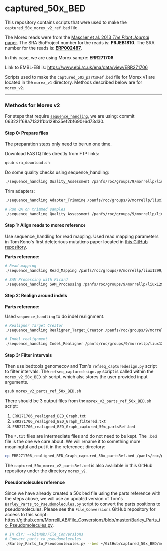 # captured_50x_BED

This repository contains scripts that were used to make the `captured_50x_morex_v2_ref.bed` file.

The Morex reads were from the [Mascher et al. 2013 *The Plant Journal* paper](https://www.ncbi.nlm.nih.gov/pmc/articles/PMC4241023/). The SRA BioProject number for the reads is: **PRJEB1810**. The SRA number for the reads is: [**ERP002487**](https://trace.ncbi.nlm.nih.gov/Traces/sra/sra.cgi?study=ERP002487).

In this case, we are using Morex sample: **ERR271706**

Link to EMBL-EBI is: https://www.ebi.ac.uk/ena/data/view/ERR271706

Scripts used to make the `captured_50x_partsRef.bed` file for Morex v1 are located in the `morex_v1` directory. Methods described below are for `morex_v2`.

---

### Methods for Morex v2

For steps that require [`sequence_handling`](https://github.com/MorrellLAB/sequence_handling), we are using: commit 063221f68a71321fbb129b35ef2bf690e6d73d30.

#### Step 0: Prepare files

The preparation steps only need to be run one time.

Download FASTQ files directly from FTP links:

```bash
qsub sra_download.sh
```

Do some quality checks using sequence_handling:

```bash
./sequence_handling Quality_Assessment /panfs/roc/groups/9/morrellp/liux1299/GitHub/captured_50x_BED/morex_v2/morex_v2_parts_ref_config
```

Trim adapters:

```bash
./sequence_handling Adapter_Trimming /panfs/roc/groups/9/morrellp/liux1299/GitHub/captured_50x_BED/morex_v2/morex_v2_parts_ref_config

# Run QA on trimmed samples
./sequence_handling Quality_Assessment /panfs/roc/groups/9/morrellp/liux1299/GitHub/captured_50x_BED/morex_v2/morex_v2_parts_ref_config
```

#### Step 1: Align reads to morex reference

Use sequence_handling for read mapping. Used read mapping parameters in Tom Kono's first deleterious mutations paper located in [this GitHub repository](https://github.com/MorrellLAB/Deleterious_Mutations/tree/master/Job_Scripts).

**Parts reference:**

```bash
# Read mapping
./sequence_handling Read_Mapping /panfs/roc/groups/9/morrellp/liux1299/GitHub/captured_50x_BED/morex_v2/morex_v2_parts_ref_config

# SAM Processing with Picard
./sequence_handling SAM_Processing /panfs/roc/groups/9/morrellp/liux1299/GitHub/captured_50x_BED/morex_v2/morex_v2_parts_ref_config
```

#### Step 2: Realign around indels

**Parts reference:**

Used `sequence_handling` to do indel realignment.

```bash
# Realigner Target Creator
./sequence_handling Realigner_Target_Creator /panfs/roc/groups/9/morrellp/liux1299/GitHub/captured_50x_BED/morex_v2/morex_v2_parts_ref_indel_realign_config

# Indel realignment
./sequence_handling Indel_Realigner /panfs/roc/groups/9/morrellp/liux1299/GitHub/captured_50x_BED/morex_v2/morex_v2_parts_ref_indel_realign_config
```

#### Step 3: Filter intervals

Then use bedtools genomecov and Tom's `refseq_capturedesign.py` script to filter intervals. The `refseq_capturedesign.py` script is called within the `morex_v2_50x_BED.sh` script, which also stores the user provided input arguments.

```bash
qsub morex_v2_parts_ref_50x_BED.sh
```

There should be 3 output files from the `morex_v2_parts_ref_50x_BED.sh` script:
1. `ERR271706_realigned_BED_Graph.txt`
2. `ERR271706_realigned_BED_Graph_filtered.txt`
3. `ERR271706_realigned_BED_Graph_captured_50x_partsRef.bed`

The `*.txt` files are intermediate files and do not need to be kept. The `.bed` file is the one we care about. We will rename it to something more meaningful and put it in the references directory:

```bash
cp ERR271706_realigned_BED_Graph_captured_50x_partsRef.bed /panfs/roc/groups/9/morrellp/shared/References/Reference_Sequences/Barley/Morex_v2/captured_50x_morex_v2_partsRef.bed
```

The `captured_50x_morex_v2_partsRef.bed` is also available in this GitHub repository under the directory `morex_v2`.

#### Pseudomolecules reference

Since we have already created a 50x bed file using the parts reference with the steps above, we will use an updated version of Tom's [`Barley_Parts_to_Pseudomolecules.py`](https://github.com/MorrellLAB/File_Conversions/blob/master/Barley_Parts_to_Pseudomolecules.py) script to convert the parts positions to pseudomolecules. Please see the `File_Conversions` GitHub repository for access to this script: https://github.com/MorrellLAB/File_Conversions/blob/master/Barley_Parts_to_Pseudomolecules.py.

```bash
# In dir: ~/GitHub/File_Conversions
# Convert parts to pseudomolecules
./Barley_Parts_to_Pseudomolecules.py --bed ~/GitHub/captured_50x_BED/morex_v2/captured_50x_morex_v2_partsRef.bed > ~/GitHub/captured_50x_BED/morex_v2/captured_50x_morex_v2_pseudomolecules.bed
```
